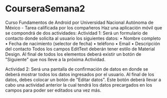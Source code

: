 # CourseraSemana2
Curso Fundamentos de Android por Universidad Nacional Autónoma de México - Tarea calificada por los compañeros
Haz una aplicación móvil que se compondrá de dos actividades:
Actividad 1:
Será un formulario de contacto donde solicita al usuario los siguientes datos:
• Nombre completo
• Fecha de nacimiento (selector de fecha)
• teléfono
• Email
• Descripción del contacto
Todos los campos EditText deberán tener estilo de Material Design.
Al final de todos los elementos deberá existir un botón de "Siguiente" que nos lleve a la próxima Actividad.

Actividad 2:
Será una pantalla de confirmación de datos en donde se deberá mostrar todos los datos ingresados ​​por el usuario.
Al final de los datos, debes colocar un botón de "Editar datos". Este botón deberá llevar a cabo una actividad anterior la cual tendrá los datos precargados en los campos para poder ser editados una vez más.
